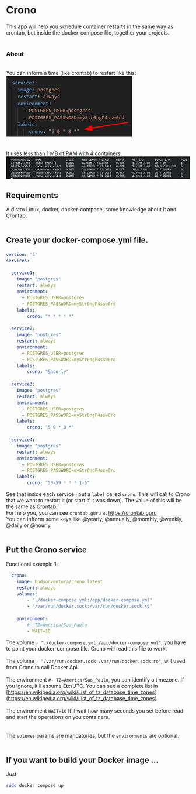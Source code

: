 # Crono
This app will help you schedule container restarts in the same way as crontab, but inside the docker-compose file, together your projects.
<br>
<br>
### About
<br>
You can inform a time (like crontab) to restart like this:
<img src="images/example.png" alt="Example">
<br>
<br>
<br>
It uses less than 1 MB of RAM with 4 containers.
<img src="images/memory_usage.png" alt="Memory Usage">


## Requirements
A distro Linux, docker, docker-compose, some knowledge about it and Crontab.
<br>
<br>
## Create your docker-compose.yml file.
```yaml
version: '3'
services:

  service1:
    image: "postgres"
    restart: always
    environment:
      - POSTGRES_USER=postgres
      - POSTGRES_PASSWORD=myStr0ngP4ssw0rd
    labels:
        crono: "* * * * *"

  service2:
    image: "postgres"
    restart: always
    environment:
      - POSTGRES_USER=postgres
      - POSTGRES_PASSWORD=myStr0ngP4ssw0rd
    labels:
        crono: "@hourly"

  service3:
    image: "postgres"
    restart: always
    environment:
      - POSTGRES_USER=postgres
      - POSTGRES_PASSWORD=myStr0ngP4ssw0rd
    labels:
        crono: "5 0 * 8 *"

  service4:
    image: "postgres"
    restart: always
    environment:
      - POSTGRES_USER=postgres
      - POSTGRES_PASSWORD=myStr0ngP4ssw0rd
    labels:
        crono: "50-59 * * * 1-5"
```
See that inside each service I put a `label` called `crono`. This will call to Crono that we want to restart it (or start if it was down). The value of this will be the same as Crontab.<br>
For help you, you can see `crontab.guru` at https://crontab.guru<br>
You can infform some keys like @yearly, @annually, @monthly, @weekly, @daily or @hourly.
<br>
<br>
## Put the Crono service

Functional example 1:
```yaml
  crono:
    image: hudsonventura/crono:latest
    restart: always
    volumes:
        - "./docker-compose.yml:/app/docker-compose.yml" 
        - "/var/run/docker.sock:/var/run/docker.sock:ro"
    
    environment: 
        #- TZ=America/Sao_Paulo 
        - WAIT=10
```
The volume `- "./docker-compose.yml:/app/docker-compose.yml"`, you have to point your docker-compose file. Crono will read this file to work.
<br>
<br>
The volume `- "/var/run/docker.sock:/var/run/docker.sock:ro"`, will used from Crono to call Docker Api.
<br>
<br>
The environment `#- TZ=America/Sao_Paulo`, you can identify a timezone. If you ignore, it'll assume Etc/UTC. You can see a complete list in [https://en.wikipedia.org/wiki/List_of_tz_database_time_zones](https://en.wikipedia.org/wiki/List_of_tz_database_time_zones)
<br>
<br>
The environment `WAIT=10` It'll wait how many seconds you set before read and start the operations on you containers.<br>
<br>
<br>
The `volumes` params are mandatories, but the `environments` are optional.
<br>
<br>

## If you want to build your Docker image ...

Just:

```bash
sudo docker compose up
```